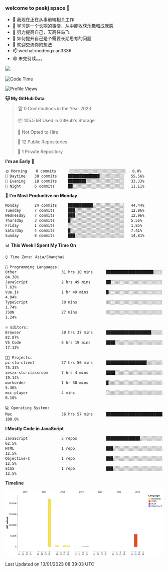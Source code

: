 ### welcome to peakj space 👋



- 🔭 我现在正在从事前端相关工作
- 🌱 学习是一个长期的事情，从中能收获乐趣和成就感
- 👯 努力提高自己，天高任鸟飞
- 🤔 如何提升自己是个需要长期思考的问题
- 💬 欢迎交流你的想法
- 📫 wechat:modengxian3336
- 😄 未完待续。。。

![](https://s2.ax1x.com/2019/06/28/ZKxc4J.jpg)

<!--START_SECTION:waka-->
![Code Time](http://img.shields.io/badge/Code%20Time-2%2C142%20hrs%2045%20mins-blue)

![Profile Views](http://img.shields.io/badge/Profile%20Views-37-blue)

**🐱 My GitHub Data** 

> 🏆 0 Contributions in the Year 2023
 > 
> 📦 105.5 kB Used in GitHub's Storage 
 > 
> 🚫 Not Opted to Hire
 > 
> 📜 12 Public Repositories 
 > 
> 🔑 1 Private Repository 
 > 
**I'm an Early 🐤** 

```text
🌞 Morning    0 commits      ░░░░░░░░░░░░░░░░░░░░░░░░░   0.0% 
🌆 Daytime    30 commits     ██████████████░░░░░░░░░░░   55.56% 
🌃 Evening    18 commits     ████████░░░░░░░░░░░░░░░░░   33.33% 
🌙 Night      6 commits      ██░░░░░░░░░░░░░░░░░░░░░░░   11.11%

```
📅 **I'm Most Productive on Monday** 

```text
Monday       24 commits     ███████████░░░░░░░░░░░░░░   44.44% 
Tuesday      7 commits      ███░░░░░░░░░░░░░░░░░░░░░░   12.96% 
Wednesday    7 commits      ███░░░░░░░░░░░░░░░░░░░░░░   12.96% 
Thursday     3 commits      █░░░░░░░░░░░░░░░░░░░░░░░░   5.56% 
Friday       1 commits      ░░░░░░░░░░░░░░░░░░░░░░░░░   1.85% 
Saturday     4 commits      █░░░░░░░░░░░░░░░░░░░░░░░░   7.41% 
Sunday       8 commits      ███░░░░░░░░░░░░░░░░░░░░░░   14.81%

```


📊 **This Week I Spent My Time On** 

```text
⌚︎ Time Zone: Asia/Shanghai

💬 Programming Languages: 
Other                    31 hrs 10 mins      █████████████████████░░░░   84.38% 
JavaScript               2 hrs 49 mins       ██░░░░░░░░░░░░░░░░░░░░░░░   7.63% 
Vue.js                   1 hr 49 mins        █░░░░░░░░░░░░░░░░░░░░░░░░   4.94% 
TypeScript               38 mins             ░░░░░░░░░░░░░░░░░░░░░░░░░   1.74% 
JSON                     27 mins             ░░░░░░░░░░░░░░░░░░░░░░░░░   1.24%

🔥 Editors: 
Browser                  30 hrs 37 mins      ████████████████████░░░░░   82.87% 
VS Code                  6 hrs 19 mins       ████░░░░░░░░░░░░░░░░░░░░░   17.13%

🐱‍💻 Projects: 
pc-stu-client            27 hrs 50 mins      ██████████████████░░░░░░░   75.33% 
xeszx-stu-classroom      7 hrs 4 mins        ████░░░░░░░░░░░░░░░░░░░░░   19.14% 
workorder                1 hr 58 mins        █░░░░░░░░░░░░░░░░░░░░░░░░   5.36% 
mcc-player               4 mins              ░░░░░░░░░░░░░░░░░░░░░░░░░   0.18%

💻 Operating System: 
Mac                      36 hrs 57 mins      █████████████████████████   100.0%

```

**I Mostly Code in JavaScript** 

```text
JavaScript               5 repos             ███████████████░░░░░░░░░░   62.5% 
HTML                     1 repo              ███░░░░░░░░░░░░░░░░░░░░░░   12.5% 
Objective-C              1 repo              ███░░░░░░░░░░░░░░░░░░░░░░   12.5% 
SCSS                     1 repo              ███░░░░░░░░░░░░░░░░░░░░░░   12.5%

```


**Timeline**

![Chart not found](https://raw.githubusercontent.com/PeakJ/PeakJ/master/charts/bar_graph.png) 


 Last Updated on 13/01/2023 08:39:03 UTC
<!--END_SECTION:waka-->
